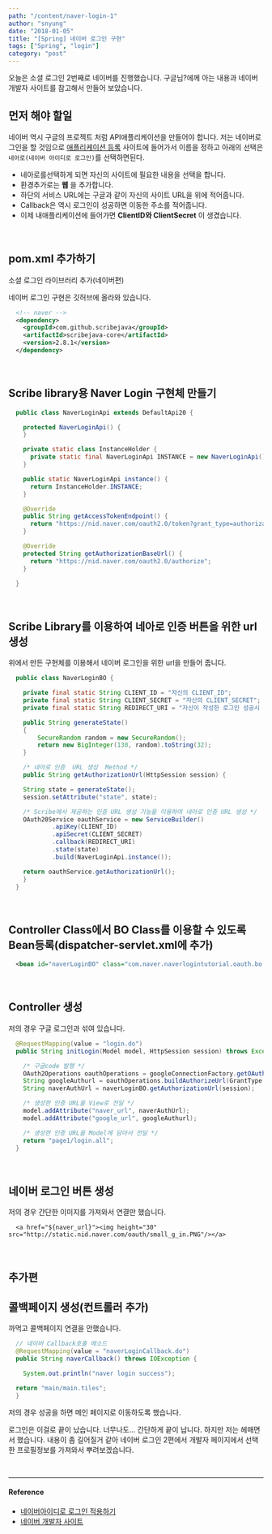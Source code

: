 ```yaml
---
path: "/content/naver-login-1"
author: "snyung"
date: "2018-01-05"
title: "[Spring] 네이버 로그인 구현"
tags: ["Spring", "login"]
category: "post"
---
```


오늘은 소셜 로그인 2번째로 네이버를 진행했습니다. 구글님?에께 아는 내용과 네이버 개발자 사이트를 참고해서 만들어 보았습니다.
<br/>

## 먼저 해야 할일

네이버 역시 구글의 프로젝트 처럼 API애플리케이션을 만들어야 합니다. 저는 네이버로그인을 할 것임으로 [애플리케이션 등록](https://developers.naver.com/apps/#/register) 사이트에 들어가서 이름을 정하고 아래의 선택은 `네아로(네이버 아이디로 로그인)`를 선택하면된다.

- 네아로를선택하게 되면 자신의 사이트에 필요한 내용을 선택을 합니다.
- 환경추가로는 **웹** 을 추가합니다.
- 하단의 서비스 URL에는 구글과 같이 자신의 사이트 URL을 위에 적어줍니다.
- Callback은 역시 로그인이 성공하면 이동한 주소를 적어줍니다.
- 이제 내애플리케이션에 들어가면 **ClientID와 ClientSecret** 이 생겼습니다.

<br/>

## pom.xml 추가하기

소셜 로그인 라이브러리 추가(네이버편)
<br/>

네이버 로그인 구현은 깃허브에 올라와 있습니다.

```xml
  <!-- naver -->
  <dependency>
    <groupId>com.github.scribejava</groupId>
    <artifactId>scribejava-core</artifactId>
    <version>2.8.1</version>
  </dependency>
```

<br/>

## Scribe library용 Naver Login 구현체 만들기

```java
  public class NaverLoginApi extends DefaultApi20 {

    protected NaverLoginApi() {
    }

    private static class InstanceHolder {
      private static final NaverLoginApi INSTANCE = new NaverLoginApi();
    }

    public static NaverLoginApi instance() {
      return InstanceHolder.INSTANCE;
    }

    @Override
    public String getAccessTokenEndpoint() {
      return "https://nid.naver.com/oauth2.0/token?grant_type=authorization_code";
    }

    @Override
    protected String getAuthorizationBaseUrl() {
      return "https://nid.naver.com/oauth2.0/authorize";
    }

  }
```

<br/>

## Scribe Library를 이용하여 네아로 인증 버튼을 위한 url생성

위에서 만든 구현체를 이용해서 네이버 로그인을 위한 url을 만들어 줍니다.

```java
  public class NaverLoginBO {

    private final static String CLIENT_ID = "자신의 CLIENT_ID";
    private final static String CLIENT_SECRET = "자신의 CLIENT_SECRET";
    private final static String REDIRECT_URI = "자신이 작성한 로그인 성공시 url";

    public String generateState()
	{
	    SecureRandom random = new SecureRandom();
	    return new BigInteger(130, random).toString(32);
	}

    /* 네아로 인증  URL 생성  Method */
    public String getAuthorizationUrl(HttpSession session) {

    String state = generateState();
    session.setAttribute("state", state);

    /* Scribe에서 제공하는 인증 URL 생성 기능을 이용하여 네아로 인증 URL 생성 */
    OAuth20Service oauthService = new ServiceBuilder()
    		.apiKey(CLIENT_ID)
    		.apiSecret(CLIENT_SECRET)
    		.callback(REDIRECT_URI)
    		.state(state)
    		.build(NaverLoginApi.instance());

    return oauthService.getAuthorizationUrl();
    }
  }           
```

<br/>

## Controller Class에서 BO Class를 이용할 수 있도록 Bean등록(dispatcher-servlet.xml에 추가)

```xml
  <bean id="naverLoginBO" class="com.naver.naverlogintutorial.oauth.bo.NaverLoginBO" />
```

<br/>

## Controller 생성

저의 경우 구글 로그인과 섞여 있습니다.

```java
  @RequestMapping(value = "login.do")
  public String initLogin(Model model, HttpSession session) throws Exception {

    /* 구글code 발행 */
    OAuth2Operations oauthOperations = googleConnectionFactory.getOAuthOperations();
    String googleAuthurl = oauthOperations.buildAuthorizeUrl(GrantType.AUTHORIZATION_CODE, googleOAuth2Parameters);
    String naverAuthUrl = naverLoginBO.getAuthorizationUrl(session);

    /* 생성한 인증 URL을 View로 전달 */
    model.addAttribute("naver_url", naverAuthUrl);
    model.addAttribute("google_url", googleAuthurl);

    /* 생성한 인증 URL을 Model에 담아서 전달 */
    return "page1/login.all";
  }
```

<br/>

## 네이버 로그인 버튼 생성

저의 경우 간단한 이미지를 가져와서 연결만 했습니다.

```
  <a href="${naver_url}"><img height="30" src="http://static.nid.naver.com/oauth/small_g_in.PNG"/></a>
```  

<br/>

## 추가편

## 콜백페이지 생성(컨트롤러 추가)

까먹고 콜백페이지 연결을 안했습니다.

```java
  // 네이버 Callback호출 메소드
  @RequestMapping(value = "naverLoginCallback.do")
  public String naverCallback() throws IOException {

    System.out.println("naver login success");

  return "main/main.tiles";
  }
```

저의 경우 성공을 하면 메인 페이지로 이동하도록 했습니다.
<br/>

로그인은 이걸로 끝이 났습니다. 너무나도... 간단하게 끝이 납니다. 하지만 저는 헤매면서 했습니다. 내용이 좀 길어질거 같아 네이버 로그인 2편에서 개발자 페이지에서 선택한 프로필정보를 가져와서 뿌려보겠습니다.

<br/>

---

#### Reference

- [네이버아이디로 로그인 적용하기](https://github.com/Blackseed/NaverLoginTutorial/wiki/Spring-MVC-%EB%A5%BC-%EC%9D%B4%EC%9A%A9%ED%95%98%EC%97%AC-%EB%84%A4%EC%9D%B4%EB%B2%84%EC%95%84%EC%9D%B4%EB%94%94%EB%A1%9C-%EB%A1%9C%EA%B7%B8%EC%9D%B8-%EC%A0%81%EC%9A%A9%ED%95%98%EA%B8%B0)
- [네이버 개발자 사이트](https://developers.naver.com/main/)
